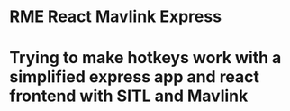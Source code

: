 # RME React Mavlink Express

# Trying to make hotkeys work with a simplified express app and react frontend with SITL and Mavlink
